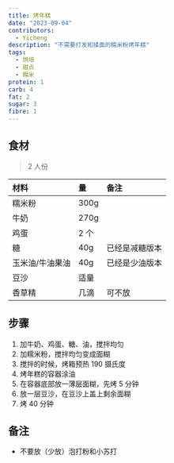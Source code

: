 ```yaml
---
title: 烤年糕
date: "2023-09-04"
contributors:
  - Yicheng
description: "不需要打发和揉面的糯米粉烤年糕"
tags:
  - 烘培
  - 甜点
  - 糯米
protein: 1
carb: 4
fat: 2
sugar: 3
fibre: 1
---
```


## 食材

> 2 人份

| 材料            | 量   | 备注           |
| :-------------- | :--- | :------------- |
| 糯米粉          | 300g |                |
| 牛奶            | 270g |                |
| 鸡蛋            | 2 个 |                |
| 糖              | 40g  | 已经是减糖版本 |
| 玉米油/牛油果油 | 40g  | 已经是少油版本 |
| 豆沙            | 适量 |                |
| 香草精          | 几滴 | 可不放         |

## 步骤

1. 加牛奶、鸡蛋、糖、油，搅拌均匀
2. 加糯米粉，搅拌均匀变成面糊
3. 搅拌的时候，烤箱预热 190 摄氏度
4. 烤年糕的容器涂油
5. 在容器底部放一薄层面糊，先烤 5 分钟
6. 放一层豆沙，在豆沙上盖上剩余面糊
7. 烤 40 分钟

## 备注

- 不要放（少放）泡打粉和小苏打
